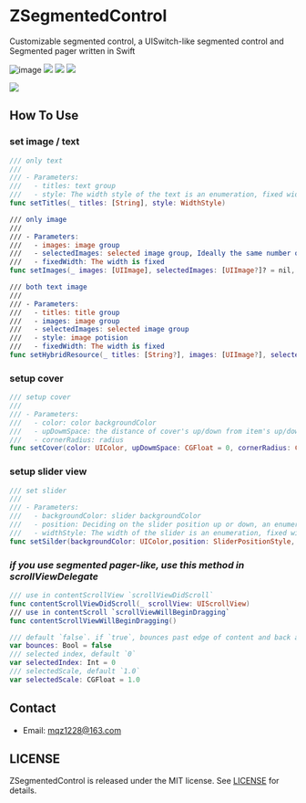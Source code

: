 # ZSegmentedControl

Customizable segmented control, a UISwitch-like segmented control and Segmented pager written in Swift

![image](https://travis-ci.org/MQZHot/ZSegmentedControl.svg?branch=master)   ![](https://img.shields.io/badge/support-swift%204%2B-green.svg)  ![](https://img.shields.io/badge/support-iOS%208%2B-blue.svg)  ![](https://img.shields.io/cocoapods/v/ZSegmentedControl.svg?style=flat)

<img src="https://github.com/MQZHot/ZSegmentedControl/raw/master/picture.gif">

## How To Use

### set image / text
```swift
/// only text
///
/// - Parameters:
///   - titles: text group
///   - style: The width style of the text is an enumeration, fixed width or adaptive
func setTitles(_ titles: [String], style: WidthStyle)

/// only image
///
/// - Parameters:
///   - images: image group
///   - selectedImages: selected image group, Ideally the same number of images, if not, the selected will be the item in images
///   - fixedWidth: The width is fixed
func setImages(_ images: [UIImage], selectedImages: [UIImage?]? = nil, fixedWidth: CGFloat)

/// both text image
///
/// - Parameters:
///   - titles: title group
///   - images: image group
///   - selectedImages: selected image group
///   - style: image potision
///   - fixedWidth: The width is fixed
func setHybridResource(_ titles: [String?], images: [UIImage?], selectedImages: [UIImage?]? = nil, style: HybridStyle = .normalWithSpace(0), fixedWidth: CGFloat)
```

### setup cover
```swift
/// setup cover
///
/// - Parameters:
///   - color: color backgroundColor
///   - upDowmSpace: the distance of cover's up/down from item's up/down
///   - cornerRadius: radius
func setCover(color: UIColor, upDowmSpace: CGFloat = 0, cornerRadius: CGFloat = 0)
```

### setup slider view
```swift
/// set slider
///
/// - Parameters:
///   - backgroundColor: slider backgroundColor
///   - position: Deciding on the slider position up or down, an enumeration
///   - widthStyle: The width of the slider is an enumeration, fixed width or adaptive
func setSilder(backgroundColor: UIColor,position: SliderPositionStyle, widthStyle: WidthStyle)
```

### ***if you use segmented pager-like, use this method in scrollViewDelegate***
```swift
/// use in contentScrollView `scrollViewDidScroll`
func contentScrollViewDidScroll(_ scrollView: UIScrollView)
/// use in contentScroll `scrollViewWillBeginDragging`
func contentScrollViewWillBeginDragging()
```


```swift
/// default `false`. if `true`, bounces past edge of content and back again
var bounces: Bool = false
/// selected index, default `0`
var selectedIndex: Int = 0
/// selectedScale, default `1.0`
var selectedScale: CGFloat = 1.0
```

## Contact

* Email: mqz1228@163.com

## LICENSE

ZSegmentedControl is released under the MIT license. See [LICENSE](https://github.com/MQZHot/ZSegmentedControl/blob/master/LICENSE) for details.

